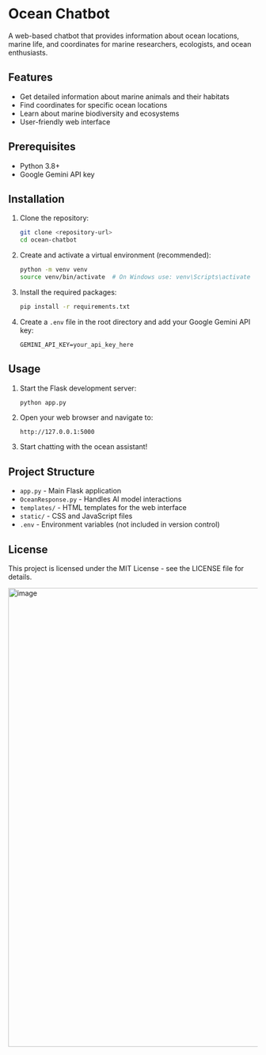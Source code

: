 # Ocean Chatbot

A web-based chatbot that provides information about ocean locations, marine life, and coordinates for marine researchers, ecologists, and ocean enthusiasts.

## Features

- Get detailed information about marine animals and their habitats
- Find coordinates for specific ocean locations
- Learn about marine biodiversity and ecosystems
- User-friendly web interface

## Prerequisites

- Python 3.8+
- Google Gemini API key

## Installation

1. Clone the repository:
   ```bash
   git clone <repository-url>
   cd ocean-chatbot
   ```

2. Create and activate a virtual environment (recommended):
   ```bash
   python -m venv venv
   source venv/bin/activate  # On Windows use: venv\Scripts\activate
   ```

3. Install the required packages:
   ```bash
   pip install -r requirements.txt
   ```

4. Create a `.env` file in the root directory and add your Google Gemini API key:
   ```
   GEMINI_API_KEY=your_api_key_here
   ```

## Usage

1. Start the Flask development server:
   ```bash
   python app.py
   ```

2. Open your web browser and navigate to:
   ```
   http://127.0.0.1:5000
   ```

3. Start chatting with the ocean assistant!

## Project Structure

- `app.py` - Main Flask application
- `OceanResponse.py` - Handles AI model interactions
- `templates/` - HTML templates for the web interface
- `static/` - CSS and JavaScript files
- `.env` - Environment variables (not included in version control)

## License

This project is licensed under the MIT License - see the LICENSE file for details.

<img width="1870" height="927" alt="image" src="https://github.com/user-attachments/assets/8f971b0f-9833-4a52-873c-fe2f43140616" />

